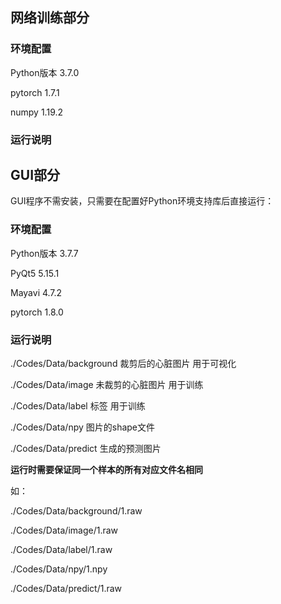 ## 网络训练部分

### 环境配置

Python版本 3.7.0

pytorch 1.7.1

numpy 1.19.2

### 运行说明



## GUI部分

GUI程序不需安装，只需要在配置好Python环境支持库后直接运行：

### 环境配置

Python版本 3.7.7

PyQt5 5.15.1

Mayavi 4.7.2

pytorch 1.8.0

### 运行说明

./Codes/Data/background 裁剪后的心脏图片 用于可视化

./Codes/Data/image 未裁剪的心脏图片 用于训练

./Codes/Data/label 标签 用于训练

./Codes/Data/npy 图片的shape文件

./Codes/Data/predict 生成的预测图片

**运行时需要保证同一个样本的所有对应文件名相同**

如：

./Codes/Data/background/1.raw

./Codes/Data/image/1.raw

./Codes/Data/label/1.raw

./Codes/Data/npy/1.npy

./Codes/Data/predict/1.raw

 